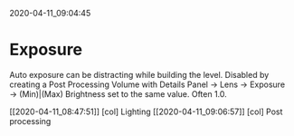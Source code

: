2020-04-11_09:04:45

# Exposure

Auto exposure can be distracting while building the level.
Disabled by creating a Post Processing Volume with Details Panel → Lens → Exposure → (Min)|(Max) Brightness set to the same value. Often 1.0.


[[2020-04-11_08:47:51]] [col] Lighting
[[2020-04-11_09:06:57]] [col] Post processing